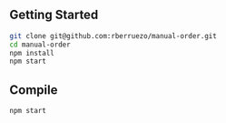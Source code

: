 ## Getting Started

```bash
git clone git@github.com:rberruezo/manual-order.git
cd manual-order
npm install
npm start
```

## Compile

```bash
npm start
```
